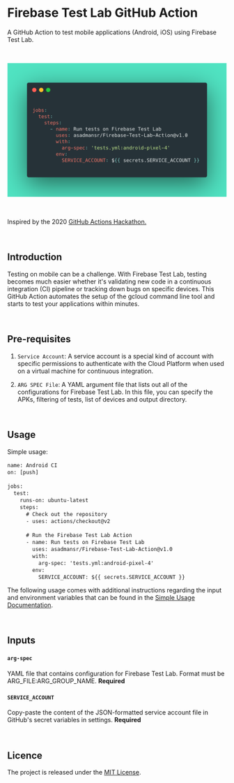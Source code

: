 # Firebase Test Lab GitHub Action

A GitHub Action to test mobile applications (Android, iOS) using Firebase Test Lab.

<br>

![](docs/assets/preview.png)

<br>

Inspired by the 2020 [GitHub Actions Hackathon.](https://github.community/t5/Events/Featured-Event-GitHub-Actions-Hackathon/td-p/48206)

<br>

## Introduction

Testing on mobile can be a challenge. With Firebase Test Lab, testing becomes much easier whether it's validating new code in a continuous integration (CI) pipeline or tracking down bugs on specific devices. This GitHub Action automates the setup of the gcloud command line tool and starts to test your applications within minutes.

<br>

## Pre-requisites

1. `Service Account`: A service account is a special kind of account with specific permissions to authenticate with the Cloud Platform when used on a virtual machine for continuous integration.

2. `ARG SPEC File`: A YAML argument file that lists out all of the configurations for Firebase Test Lab. In this file, you can specify the APKs, filtering of tests, list of devices and output directory.

<br>

## Usage
Simple usage:
```
name: Android CI
on: [push]

jobs:
  test:
    runs-on: ubuntu-latest
    steps:
      # Check out the repository
      - uses: actions/checkout@v2

      # Run the Firebase Test Lab Action
      - name: Run tests on Firebase Test Lab
        uses: asadmansr/Firebase-Test-Lab-Action@v1.0
        with:
          arg-spec: 'tests.yml:android-pixel-4'
        env:
          SERVICE_ACCOUNT: ${{ secrets.SERVICE_ACCOUNT }}
```
The following usage comes with additional instructions regarding the input and environment variables that can be found in the [Simple Usage Documentation]().

<br>

## Inputs

#### `arg-spec`

YAML file that contains configuration for Firebase Test Lab. Format must be ARG_FILE:ARG_GROUP_NAME. **Required**

#### `SERVICE_ACCOUNT`

Copy-paste the content of the JSON-formatted service account file in GitHub's secret variables in settings. **Required**

<br>

## Licence

The project is released under the [MIT License](LICENSE).